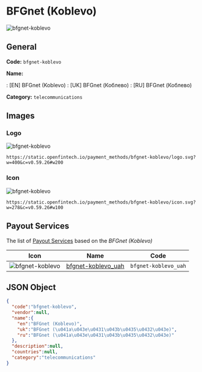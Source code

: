 
# BFGnet (Koblevo) 
![bfgnet-koblevo](https://static.openfintech.io/payment_methods/bfgnet-koblevo/logo.svg?w=400&c=v0.59.26#w200)  

## General 
**Code:** `bfgnet-koblevo` 
 
**Name:** 
 
:	[EN] BFGnet (Koblevo) 
:	[UK] BFGnet (Коблево) 
:	[RU] BFGnet (Коблево) 
 
**Category:** `telecommunications` 
 

## Images 

### Logo 
![bfgnet-koblevo](https://static.openfintech.io/payment_methods/bfgnet-koblevo/logo.svg?w=400&c=v0.59.26#w200)  

```
https://static.openfintech.io/payment_methods/bfgnet-koblevo/logo.svg?w=400&c=v0.59.26#w200
```  

### Icon 
![bfgnet-koblevo](https://static.openfintech.io/payment_methods/bfgnet-koblevo/icon.svg?w=278&c=v0.59.26#w100)  

```
https://static.openfintech.io/payment_methods/bfgnet-koblevo/icon.svg?w=278&c=v0.59.26#w100
```  

## Payout Services 
 
The list of [Payout Services](/payout-services/) based on the _BFGnet (Koblevo)_ 

|Icon|Name|Code| 
|:---:|:---:|:---:| 
|![bfgnet-koblevo](https://static.openfintech.io/payout_methods/bfgnet-koblevo/icon.svg?w=278&c=v0.59.26#w40) |[bfgnet-koblevo_uah](/payout-services/bfgnet-koblevo_uah/)|`bfgnet-koblevo_uah`| 
 

## JSON Object 

```json
{
  "code":"bfgnet-koblevo",
  "vendor":null,
  "name":{
    "en":"BFGnet (Koblevo)",
    "uk":"BFGnet (\u041a\u043e\u0431\u043b\u0435\u0432\u043e)",
    "ru":"BFGnet (\u041a\u043e\u0431\u043b\u0435\u0432\u043e)"
  },
  "description":null,
  "countries":null,
  "category":"telecommunications"
}
```  

